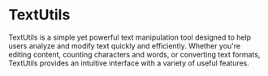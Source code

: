# TextUtils
TextUtils is a simple yet powerful text manipulation tool designed to help users analyze and modify text quickly and efficiently. Whether you're editing content, counting characters and words, or converting text formats, TextUtils provides an intuitive interface with a variety of useful features.
